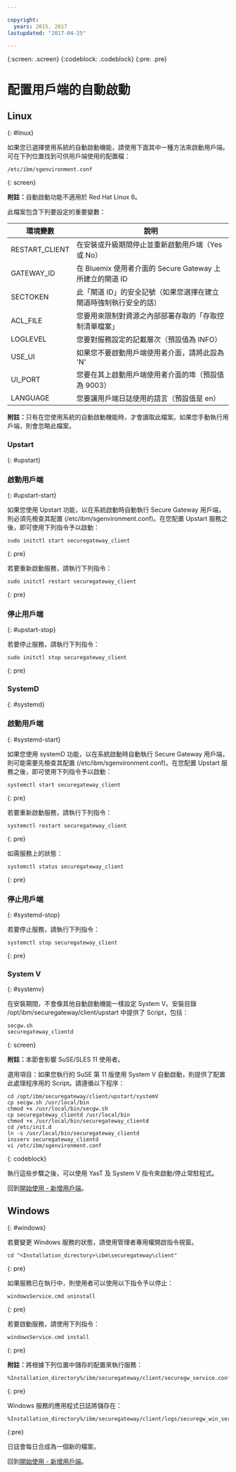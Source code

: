 ```yaml
---

copyright:
  years: 2015, 2017
lastupdated: "2017-04-25"

---
```

{:screen: .screen}
{:codeblock: .codeblock}
{:pre: .pre}

# 配置用戶端的自動啟動

## Linux
{: #linux}

如果您已選擇使用系統的自動啟動機能，請使用下面其中一種方法來啟動用戶端。可在下列位置找到可供用戶端使用的配置檔：

```
/etc/ibm/sgenvironment.conf
```
{: screen}

<b>附註：</b>自動啟動功能不適用於 Red Hat Linux 6。

此檔案包含下列要設定的重要變數：

|環境變數|說明|
| ------------- | ----------- |
|RESTART_CLIENT|在安裝或升級期間停止並重新啟動用戶端（Yes 或 No）|
|GATEWAY_ID|在 Bluemix 使用者介面的 Secure Gateway 上所建立的閘道 ID|
|SECTOKEN|此「閘道 ID」的安全記號（如果您選擇在建立閘道時強制執行安全的話）|
|ACL_FILE|您要用來限制對資源之內部部署存取的「存取控制清單檔案」|
|LOGLEVEL|您要對服務設定的記載層次（預設值為 INFO）|
|USE_UI|如果您不要啟動用戶端使用者介面，請將此設為 'N'|
|UI_PORT|您要在其上啟動用戶端使用者介面的埠（預設值為 9003）|
|LANGUAGE|您要讓用戶端日誌使用的語言（預設值是 en）|

<b>附註：</b>只有在您使用系統的自動啟動機能時，才會讀取此檔案。如果您手動執行用戶端，則會忽略此檔案。

### Upstart
{: #upstart}

### 啟動用戶端
{: #upstart-start}

如果您使用 Upstart 功能，以在系統啟動時自動執行 Secure Gateway 用戶端，則必須先檢查其配置 (/etc/ibm/sgenvironment.conf)。在您配置 Upstart 服務之後，即可使用下列指令予以啟動：

```
sudo initctl start securegateway_client
```
{: pre}

若要重新啟動服務，請執行下列指令：

```
sudo initctl restart securegateway_client
```
{: pre}

### 停止用戶端
{: #upstart-stop}

若要停止服務，請執行下列指令：

```
sudo initctl stop securegateway_client
```
{: pre}

### SystemD
{: #systemd}


### 啟動用戶端
{: #systemd-start}

如果您使用 systemD 功能，以在系統啟動時自動執行 Secure Gateway 用戶端，則可能需要先檢查其配置 (/etc/ibm/sgenvironment.conf)。在您配置 Upstart 服務之後，即可使用下列指令予以啟動：

```
systemctl start securegateway_client
```
{: pre}

若要重新啟動服務，請執行下列指令：

```
systemctl restart securegateway_client
```
{: pre}

如需服務上的狀態：

```
systemctl status securegateway_client
```
{: pre}

### 停止用戶端
{: #systemd-stop}

若要停止服務，請執行下列指令：

```
systemctl stop securegateway_client
```
{: pre}

### System V
{: #systemv}

在安裝期間，不會像其他自動啟動機能一樣設定 System V。安裝目錄 /opt/ibm/securegateway/client/upstart 中提供了 Script，包括：

```
secgw.sh
securegateway_clientd
```
{: screen}

<b>附註：</b>本節會影響 SuSE/SLES 11 使用者。

選用項目：如果您執行的 SuSE 第 11 版使用 System V 自動啟動，則提供了配置此處理程序用的 Script。請遵循以下程序：

```
cd /opt/ibm/securegateway/client/upstart/systemV
cp secgw.sh /usr/local/bin
chmod +x /usr/local/bin/secgw.sh
cp securegateway_clientd /usr/local/bin
chmod +x /usr/local/bin/securegateway_clientd
cd /etc/init.d
ln -s /usr/local/bin/securegateway_clientd
insserv securegateway_clientd
vi /etc/ibm/sgenvironment.conf
```
{: codeblock}

執行這些步驟之後，可以使用 YasT 及 System V 指令來啟動/停止常駐程式。

回到[開始使用 - 新增用戶端](/docs/services/SecureGateway/securegateway_client.html)。

## Windows
{: #windows}

若要變更 Windows 服務的狀態，請使用管理者專用權開啟指令視窗。

```
cd "<Installation_directory>\ibm\securegateway\client"
```
{: pre}

如果服務已在執行中，則使用者可以使用以下指令予以停止：

```
windowsService.cmd uninstall
```
{: pre}

若要啟動服務，請使用下列指令：

```
windowsService.cmd install
```
{: pre}

<b>附註：</b>將根據下列位置中儲存的配置來執行服務：

```
%Installation_directory%/ibm/securegateway/client/securegw_service.config
```
{: pre}

Windows 服務的應用程式日誌將儲存在：

```
%Installation_directory%/ibm/securegateway/client/logs/securegw_win_service.log
```
{:pre}

 日誌會每日合成為一個新的檔案。

回到[開始使用 - 新增用戶端](/docs/services/SecureGateway/securegateway_client.html)。
